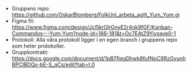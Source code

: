 * Gruppens repo: https://github.com/OskarBlomberg/FolkUni_arbeta_agilt_Yum_Yum.gi
* Figma fil: https://www.figma.com/design/Jcl5krOlrGnyE2r4nk9fGF/Kanban-Commandos---Yum-Yum?node-id=166-181&t=Oc7EAtZ9Yiyxave0-1
* Protokoll: Alla våra protokoll ligger i en egen branch i gruppens repo som heter protokoller.
* Gruppkontrakt: https://docs.google.com/document/d/1pB7fjqgDhwk8fufNoC9RzGyunhBPCIBDQx-bE-S_qCs/edit?tab=t.0
